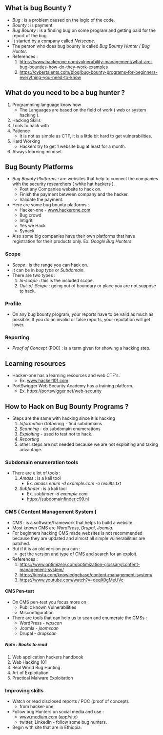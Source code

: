 ## What is bug Bounty ?

- *Bug* : is a problem caused on the logic of the code.
- *Bounty* : is payment.
- *Bug Bounty* : is a finding bug on some program and getting paid for the report of the bug.
- It started by a company called *Netscape*.
- The person who does bug bounty is called *Bug Bounty Hunter* / *Bug Hunter*.
- References :
     1. https://www.hackerone.com/vulnerability-management/what-are-bug-bounties-how-do-they-work-examples
     2. https://cybertalents.com/blog/bug-bounty-programs-for-beginners-everything-you-need-to-know

## What do you need to be a bug hunter ?

1. Programming language know how
     - The Languages are based on the field of work ( web or system hacking ).
2. Hacking Skills
3. Tools to hack with
4. Patience
     - It is not as simple as CTF, it is a little bit hard to get vulnerabilities.
5. Hard Working
     - Hackers try to get 1 website bug at least for a month.
6. Always learning mindset.

## Bug Bounty Platforms

- *Bug Bounty Platforms* : are websites that help to connect the companies with the security researchers ( white hat hackers ).
     - Post any Companies website to hack on.
     - Finish the payment between company and the hacker.
     - Validate the payment.
- Here are some bug bounty platforms :
     - Hacker-one  -  www.hackerone.com
     - Bug crowd
     - Intigriti
     - Yes we Hack
     - Synack
- Also some big companies have their own platforms that have registration for their products only. Ex. *Google Bug Hunters* 

### Scope 
- *Scope* : is the range you can hack on.
- It can be in *bug type* or *Subdomain*.
- There are two types :
     1. *In-scope* : this is the included scope.
     2. *Out-of-Scope* : going out of boundary or place you are not suppose to hack.
### Profile
- On any bug bounty program, your reports have to be valid as much as possible. If you do an invalid or false reports, your reputation will get lower.
### Reporting
- *Proof of Concept* (POC) : is a term given for showing a hacking step.

## Learning resources

- Hacker-one has a learning resources and web CTF's.
     - Ex.   www.hacker101.com
- PortSwigger Web Security Academy has a training platform.
     - Ex.  https://portswigger.net/web-security

## How to Hack on Bug Bounty Programs ?

- Steps are the same with hacking since it is hacking
     1. *Information Gathering* - find subdomains
     2. *Scanning* - do subdomain enumerations
     3. *Exploiting* - used to test not to hack.
     4. *Reporting* 
     5. other steps are not needed because we are not exploiting and taking advantage.

### Subdomain enumeration tools
- There are a lot of tools :
     1. *Amass* :  is a kali tool
         - Ex.  *amass enum  -d  example.com  -o results.txt*
     2. *Subfinder* : is a kali tool
         - Ex.  *subfinder -d example.com*
         - https://subdomainfinder.c99.nl 

### CMS ( Content Management System )
- *CMS* : is a software/framework that helps to build a website.
- Most known CMS are *WordPress*, *Drupal*, *Joomla*.
- For beginners hacking CMS made websites is not recommended because they are updated and almost all simple vulnerabilities are patched.
- But if it is an old version you can :
     - get the version and type of CMS and search for an exploit.
- References :
     1. https://www.optimizely.com/optimization-glossary/content-management-system/
     2. https://kinsta.com/knowledgebase/content-management-system/
     3. https://www.youtube.com/watch?v=deqX0gMeUVc

#### CMS Pen-test
- On CMS pen-test you focus more on :
     - Public known Vulnerabilities
     - Misconfiguration
- There are tools that can help us to scan and enumerate the CMSs :
     - WordPress - *wpscan*
     - Joomla - *joomscan*
     - Drupal - *drupscan*
##### Note : Books to read
1. Web application hackers handbook
2. Web Hacking 101
3. Real World Bug Hunting
4. Art of Exploitation
5. Practical Malware Exploitation

### Improving skills
- Watch or read disclosed reports / POC (proof of concept).
     - from hacker-one.
- Follow bug Hunters on social media and use :
     - www.medium.com (app/site)
     - twitter, LinkedIn - follow some bug hunters.
- Begin with site that are in Ethiopia.